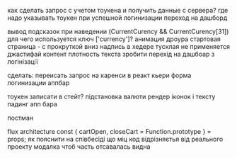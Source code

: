 как сделать запрос с учетом тоукена и получить данные с сервера? где надо указывать тоукен
при успешной логинизации переход на дашборд
 


вывод подсказок при наведении 
(CurrentCurency && CurrentCurency[31])
для чего используется ключ ['currency']? 
анимация дроура
стартовая страница - с прокруткой вниз
надпись в хедере тусклая
не применяется джастифай контент
плотность текста
зробити перехід на дашбоар з логінізації


сделать:
переисать запрос на каренси в реакт кьери
форма логинизации
аппбар


тоукен записати в стейт?
підстановка валюти
рендер іконок і тексту
падинг апп бара

постман 

flux architecture
const { cartOpen, closeCart = Function.prototype } = props;
як пояснити на співбесіді що міц код відрізняєтья від реального проекту
модалка чтоб часть отсавалась видна

